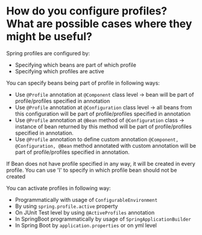 # How do you configure profiles? What are possible cases where they might be useful?
Spring profiles are configured by:
- Specifying which beans are part of which profile
- Specifying which profiles are active

You can specify beans being part of profile in following ways:
- Use ```@Profile``` annotation at ```@Component``` class level -> bean will be part of profile/profiles specified in annotation
- Use ```@Profile``` annotation at ```@Configuration``` class level -> all beans from this configuration will be part of
profile/profiles specified in annotation
- Use ```@Profile``` annotation at ```@Bean``` method of ```@Configuration``` class -> instance of bean returned by this method 
will be part of profile/profiles specified in annotation.
- Use ```@Profile``` annotation to define custom annotation ```@Component, @Configuration, @Bean``` method annotated with custom
annotation will be part of profile/profiles specified in annotation.
  
If Bean does not have profile specified in any way, it will be created in every profile. You can use 'I' to specify in which 
profile bean should not be created

You can activate profiles in following way:
- Programmatically with usage of ```ConfigurableEnvironment```
- By using ```spring.profile.active``` property
- On JUnit Test level by using ```@ActiveProfiles``` annotation
- In SpringBoot programmatically by usage of ```SpringApplicationBuilder```
- In Spring Boot by ```application.properties``` or on yml level 





